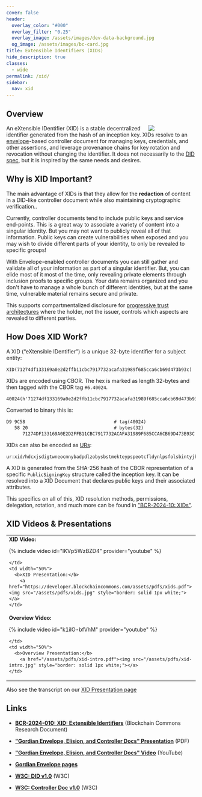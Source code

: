 ```yaml
---
cover: false
header:
  overlay_color: "#000"
  overlay_filter: "0.25"
  overlay_image: /assets/images/dev-data-background.jpg
  og_image: /assets/images/bc-card.jpg
title: Extensible Identifiers (XIDs)
hide_description: true
classes:
  - wide
permalink: /xid/
sidebar:
  nav: xid
---
```


## Overview

<a href="/core-stack/"><img src="https://developer.blockchaincommons.com/assets/images/bc-stack-core-id.png" style="float: right; margin-left: 20px;" width="25%"></a>

An eXtensible IDentifier (XID) is a stable decentralized identifier generated from the hash of an inception key. XIDs resolve to an [envelope](/envelope/)-based controller document for managing keys, credentials, and other assertions, and leverage provenance chains for key rotation and revocation without changing the identifier. It does not necessarily to the [DID spec](https://www.w3.org/TR/did-core/), but it is inspired by the same needs and desires.

## Why is XID Important?

The main advantage of XIDs is that they allow for the **redaction** of content in a DID-like controller document while also maintaining cryptographic verification.. 

Currently, controller documents tend to include public keys and service end-points. This is a great way to associate a variety of content into a singular identity. But you may not want to publicly reveal all of that information. Public keys can create vulnerabilities when exposed and you may wish to divide different parts of your identity, to only be revealed to specific groups!

With Envelope-enabled controller documents you can still gather and validate all of your information as part of a singular identifier. But, you can elide most of it most of the time, only revealing private elements through inclusion proofs to specific groups. Your data remains organized and you don't have to manage a whole bunch of different identities, but at the same time, vulnerable material remains secure and private.

This supports compartmentalized disclosure for [progressive trust architectures](/progressive-trust/) where the holder, not the issuer, controls which aspects are revealed to different parties.

## How Does XID Work?

A XID (“eXtensible IDentifier”) is a unique 32-byte identifier for a subject entity:
```
XID(71274df133169a0e2d2ffb11cbc7917732acafa31989f685cca6cb69d473b93c)
```
XIDs are encoded using CBOR. The hex is marked as length 32-bytes and then tagged with the CBOR tag `#6.40024`.
```
40024(h'71274df133169a0e2d2ffb11cbc7917732acafa31989f685cca6cb69d473b93c')
```
Converted to binary this is:
```
D9 9C58                                 # tag(40024)
   58 20                                # bytes(32)
      71274DF133169A0E2D2FFB11CBC7917732ACAFA31989F685CCA6CB69D473B93C
```
XIDs can also be encoded as [URs](/ur/):
```
ur:xid/hdcxjsdigtwneocmnybadpdlzobysbstmekteypspeotcfldynlpsfolsbintyjkrhfnvsbyrdfw
```

A XID is generated from the SHA-256 hash of the CBOR representation of a specific `PublicSigningKey` structure called the inception key. It can be resolved into a XID Document that declares public keys and their associated attributes.

This specifics on all of this, XID resolution methods, permissions, delegation, rotation, and much more can be found in ["BCR-2024-10: XIDs"](https://github.com/BlockchainCommons/Research/blob/master/papers/bcr-2024-010-xid.md).

## XID Videos & Presentations

<center>
<table width="100%">
  <tr>
    <td width="50%">
      <b>XID Video:</b>

{% include video id="lKVp5WzBZD4" provider="youtube" %}

    </td>
    <td width="50%">
      <b>XID Presentation:</b>
        <a href="https://developer.blockchaincommons.com/assets/pdfs/xids.pdf"><img src="/assets/pdfs/xids.jpg" style="border: solid 1px white;"></a>
    </td>
  </tr>
  <tr>
    <td width="50%">
      <b>Overview Video:</b>

{% include video id="k1iIO-bfVhM" provider="youtube" %}

    </td>
    <td width="50%">
      <b>Overview Presentation:</b>
        <a href="/assets/pdfs/xid-intro.pdf"><img src="/assets/pdfs/xid-intro.jpg" style="border: solid 1px white;"></a>
    </td>
  </tr>
</table>
</center>

Also see the transcript on our [XID Presentation page](/xid/presentation/)

## Links

* [**BCR-2024-010: XID: Extensible Identifiers**](https://github.com/BlockchainCommons/Research/blob/master/papers/bcr-2024-010-xid.md) (Blockchain Commons Research Document)
* [**"Gordian Envelope, Elision, and Controller Docs" Presentation**](/assets/pdfs/xid-intro.pdf) (PDF)
* [**"Gordian Envelope, Elision, and Controller Docs" Video**](https://www.youtube.com/watch?v=k1iIO-bfVhM) (YouTube)
* [**Gordian Envelope pages**](/envelope/)

* [**W3C: DID v1.0**](https://www.w3.org/TR/did-core/) (W3C) 
* [**W3C: Controller Doc v1.0**](https://www.w3.org/TR/controller-document/) (W3C)
